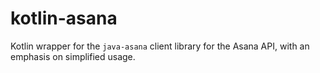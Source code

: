 # kotlin-asana
Kotlin wrapper for the `java-asana` client library for the Asana API, with an emphasis on simplified usage.
